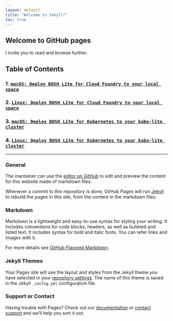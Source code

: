 ```yaml
---
layout: default
title: "Welcome to Jekyll!"
toc: true
---
```


## Welcome to GitHub pages

I invite you to read and browse further.

## Table of Contents

### 1. [`macOS: Deploy BOSH Lite for Cloud Foundry to your local space`](https://gist.github.com/dellaporta/2e9a6c1a6b8757ea33a2b1c0a44a9318)

### 2. [`Linux: Deploy BOSH Lite for Cloud Foundry to your local space`](https://gist.github.com/dellaporta/59472d9c6ebd387fde8c9ac0ebaa6282)

### 3. [`macOS: Deploy BOSH Lite for Kubernetes to your kubo-lite cluster`](https://gist.github.com/dellaporta/b4a73488028a7b3a6a24345a7f303314)

### 4. [`Linux: Deploy BOSH Lite for Kubernetes to your kubo-lite cluster`](https://gist.github.com/dellaporta/f90a5559fe5bcd0f4988e07dc9277a30)

___
### General

The mantainer can use the [editor on GitHub](https://github.com/dellaporta/main/edit/master/index.md) to edit and preview the content for this website made of markdown files.

Whenever a commit to this repository is done, GitHub Pages will run [Jekyll](https://jekyllrb.com/) to rebuild the pages in this site, from the content in the markdown files.

### Markdown

Markdown is a lightweight and easy-to-use syntax for styling your writing. It includes conventions for code blocks, headers, as well as bulleted and listed text. It includes syntax for bold and italic fonts. You can refer links and images with it. 

For more details see [GitHub Flavored Markdown](https://guides.github.com/features/mastering-markdown/).

### Jekyll Themes

Your Pages site will use the layout and styles from the Jekyll theme you have selected in your [repository settings](https://github.com/dellaporta/main/settings). The name of this theme is saved in the Jekyll `_config.yml` configuration file.

### Support or Contact

Having trouble with Pages? Check out our [documentation](https://help.github.com/categories/github-pages-basics/) or [contact support](https://github.com/contact) and we’ll help you sort it out.
